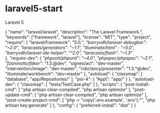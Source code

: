 # laravel5-start
Laravel 5


{
	"name": "laravel/laravel",
	"description": "The Laravel Framework.",
	"keywords": ["framework", "laravel"],
	"license": "MIT",
	"type": "project",
	"require": {
		"laravel/framework": "5.0.*",
		"barryvdh/laravel-debugbar": "~2.0",
		"laracasts/generators": "~1.1",
		"illuminate/html" : "~5.0",
		"barryvdh/laravel-ide-helper": "^2.0",
		"laracasts/flash": "~1.3"		
	},
	"require-dev": {
		"phpunit/phpunit": "~4.0",
		"phpspec/phpspec": "~2.1",
		"fzaninotto/faker": "1.5.*@dev",
		"signes/acl": "dev-master",
		"intervention/image": "dev-master",
		"robclancy/presenter": "1.3.*@dev",
		"illuminate/workbench": "dev-master"
	},
	"autoload": {
		"classmap": [
			"database",
			"app/Repositories/"
		],
		"psr-4": {
			"App\\": "app/"
		}
	},
	"autoload-dev": {
		"classmap": [
			"tests/TestCase.php"
		]
	},
	"scripts": {
		"post-install-cmd": [
			"php artisan clear-compiled",
			"php artisan optimize"
		],
		"post-update-cmd": [
			"php artisan clear-compiled",
			"php artisan optimize"
		],
		"post-create-project-cmd": [
			"php -r \"copy('.env.example', '.env');\"",
			"php artisan key:generate"
		]
	},
	"config": {
		"preferred-install": "dist"
	}
}
